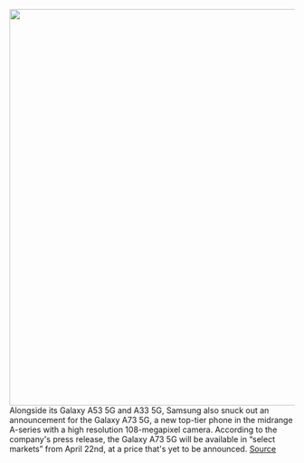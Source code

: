 <img src='https://cdn.vox-cdn.com/thumbor/TIEsoUqcORQ4dLzS7EpvcAYTTHA=/0x0:1278x960/1200x800/filters:focal(537x378:741x582)/cdn.vox-cdn.com/uploads/chorus_image/image/70639891/002_product_image_Galaxy_A73_5G_1278x960.0.jpg' width='700px' /><br/>
Alongside its Galaxy A53 5G and A33 5G, Samsung also snuck out an announcement for the Galaxy A73 5G, a new top-tier phone in the midrange A-series with a high resolution 108-megapixel camera. According to the company's press release, the Galaxy A73 5G will be available in “select markets” from April 22nd, at a price that's yet to be announced.
<a href='https://www.theverge.com/2022/3/18/22984479/samsung-galaxy-a73-5g-release-date-news-features-specs-108-megapixel-camera'> Source <a/>